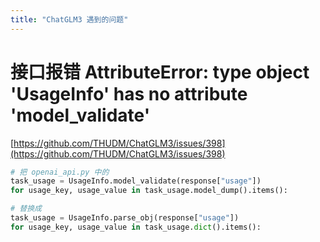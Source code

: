 ```yaml
---
title: "ChatGLM3 遇到的问题"
---
```



# 接口报错 AttributeError: type object 'UsageInfo' has no attribute 'model_validate'

[https://github.com/THUDM/ChatGLM3/issues/398](https://github.com/THUDM/ChatGLM3/issues/398)

```python
# 把 openai_api.py 中的
task_usage = UsageInfo.model_validate(response["usage"])
for usage_key, usage_value in task_usage.model_dump().items():

# 替换成
task_usage = UsageInfo.parse_obj(response["usage"])
for usage_key, usage_value in task_usage.dict().items():
```

